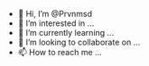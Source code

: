 - 👋 Hi, I’m @Prvnmsd
- 👀 I’m interested in ...
- 🌱 I’m currently learning ...
- 💞️ I’m looking to collaborate on ...
- 📫 How to reach me ...

<!---
Prvnmsd/Prvnmsd is a ✨ special ✨ repository because its `README.md` (this file) appears on your GitHub profile.
You can click the Preview link to take a look at your changes.
--->
